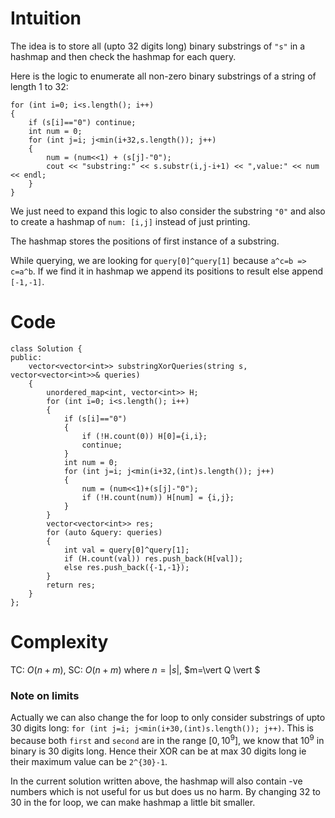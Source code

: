 # Intuition
The idea is to store all (upto 32 digits long) binary substrings of `"s"` in a hashmap and then check the hashmap for each query.

Here is the logic to enumerate all non-zero binary substrings of a string of length 1 to 32:
```
for (int i=0; i<s.length(); i++)
{
    if (s[i]=="0") continue;
    int num = 0;
    for (int j=i; j<min(i+32,s.length()); j++) 
    {
        num = (num<<1) + (s[j]-"0");
        cout << "substring:" << s.substr(i,j-i+1) << ",value:" << num << endl; 
    }
}
```
We just need to expand this logic to also consider the substring `"0"` and also to create a hashmap of `num: [i,j]` instead of just printing. 

The hashmap stores the positions of first instance of a substring.

While querying, we are looking for `query[0]^query[1]` because `a^c=b => c=a^b`. If we find it in hashmap we append its positions to result else append `[-1,-1]`.

# Code
```
class Solution {
public:
    vector<vector<int>> substringXorQueries(string s, vector<vector<int>>& queries) 
    {
        unordered_map<int, vector<int>> H;
        for (int i=0; i<s.length(); i++)
        {
            if (s[i]=="0")
            {
                if (!H.count(0)) H[0]={i,i}; 
                continue;
            }
            int num = 0;
            for (int j=i; j<min(i+32,(int)s.length()); j++) 
            {
                num = (num<<1)+(s[j]-"0");
                if (!H.count(num)) H[num] = {i,j};
            }
        }
        vector<vector<int>> res;
        for (auto &query: queries)
        {
            int val = query[0]^query[1];
            if (H.count(val)) res.push_back(H[val]);
            else res.push_back({-1,-1});
        }
        return res;
    }
};
```

# Complexity
TC: $O(n+m)$, SC: $O(n+m)$ where $n=\vert s \vert$, $m=\vert Q \vert $

### Note on limits
Actually we can also change the for loop to only consider substrings of upto 30 digits long: `for (int j=i; j<min(i+30,(int)s.length()); j++)`. This is because both `first` and `second` are in the range $[0,10^9]$, we know that $10^9$ in binary is 30 digits long. Hence their XOR can be at max 30 digits long ie their maximum value can be `2^{30}-1`.

In the current solution written above, the hashmap will also contain -ve numbers which is not useful for us but does us no harm. By changing 32 to 30 in the for loop, we can make hashmap a little bit smaller.
